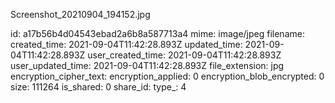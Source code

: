 Screenshot_20210904_194152.jpg

id: a17b56b4d04543ebad2a6b8a587713a4
mime: image/jpeg
filename: 
created_time: 2021-09-04T11:42:28.893Z
updated_time: 2021-09-04T11:42:28.893Z
user_created_time: 2021-09-04T11:42:28.893Z
user_updated_time: 2021-09-04T11:42:28.893Z
file_extension: jpg
encryption_cipher_text: 
encryption_applied: 0
encryption_blob_encrypted: 0
size: 111264
is_shared: 0
share_id: 
type_: 4